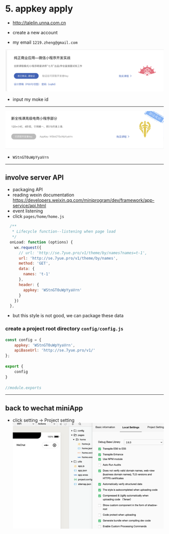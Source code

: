 # 5. appkey apply
- http://talelin.unna.com.cn

- create a new account
- my email `1219.zheng@gmail.com`

![](img/2020-03-11-16-41-00.png)
- input my moke id
---

![](img/2020-03-11-16-55-02.png)
- `WStnGT0uWpYyaVrn`
---

## involve server API

- packaging API
- reading wexin documentation
https://developers.weixin.qq.com/miniprogram/dev/framework/app-service/api.html
- event listening
- click `pages/home/home.js`

```js
  /**
   * Lifecycle function--listening when page load
   */
  onLoad: function (options) {
    wx.request({
      // url: 'http://se.7yue.pro/v1/theme/by/names?names=t-1',
      url: 'http://se.7yue.pro/v1/theme/by/names',
      method: 'GET',
      data: {
        names: 't-1'
      },
      header: {
        appkey: 'WStnGT0uWpYyaVrn'
      }
    })
  },
```
- but this style is not good, we can package these data
### create a project root directory `config/config.js`


```js
const config = {
    appkey: 'WStnGT0uWpYyaVrn',
    apiBaseUrl: 'http://se.7yue.pro/v1/'
};

export {
    config
}

//module.exports
```
---

## back to wechat miniApp
- click setting -> Project setting
![](img/2020-03-11-21-11-55.png)
